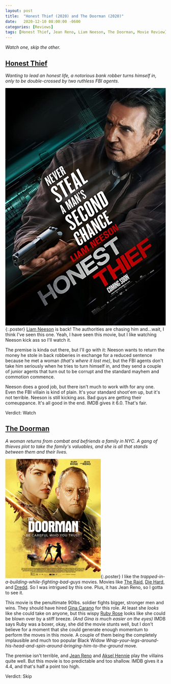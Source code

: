 ```yaml
---
layout: post
title:  "Honest Thief (2020) and The Doorman (2020)"
date:   2020-12-10 08:00:00 -0600
categories: [Reviews]
tags: [Honest Thief, Jean Reno, Liam Neeson, The Doorman, Movie Review]
---
```


*Watch one, skip the other.*

## [Honest Thief](https://www.imdb.com/title/tt1838556/)

*Wanting to lead an honest life, a notorious bank robber turns himself in, only to be double-crossed by two ruthless FBI agents.*

![Honest Thief poster](/assets/2020/12/honest-thief-2020.jpg){:.poster} [Liam Neeson](https://www.imdb.com/name/nm0000553/) is back! The authorities are chasing him and...wait, I think I've seen this one. Yeah, I  have seen this movie, but I like watching Neeson kick ass so I'll watch it.

The premise is kinda out there, but I'll go with it: Neeson wants to return the money he stole in back robberies in exchange for a reduced sentence because he met a woman *(that's where it lost me)*, but the FBI agents don't take him seriously when he tries to turn himself in, and they send a couple of junior agents that turn out to be corrupt and the standard mayhem and commotion commence.

Neeson does a good job, but there isn't much to work with for any one. Even the FBI villain is kind of plain. It's your standard shoot'em up, but it's not terrible. Neeson is still kicking ass. Bad guys are getting their comeuppance. It's all good in the end. IMDB gives it 6.0. That's fair.

Verdict: Watch

## [The Doorman](https://www.imdb.com/title/tt6222118/)

*A woman returns from combat and befriends a family in NYC. A gang of thieves plot to take the family's valuables, and she is all that stands between them and their lives.*

![The Doorman poster](/assets/2020/12/the-doorman-2020.jpg){:.poster} I like the *trapped-in-a-building-while-fighting-bad-guys* movies. Movies like [The Raid](https://www.imdb.com/title/tt1899353/), [Die Hard](https://www.imdb.com/title/tt0095016/), and [Dredd](https://www.imdb.com/title/tt1343727/). So I was intrigued by this one. Plus, it has Jean Reno, so I gotta to see it.

This movie is the penultimate 90lbs. soldier fights bigger, stronger men and wins. They should have hired [Gina Carano](https://www.imdb.com/name/nm2442289/) for this role. At least she *looks* like she could take on anyone, but this wispy [Ruby Rose](https://www.imdb.com/name/nm3199307/) looks like she could be blown over by a stiff breeze. *(And Gina is much easier on the eyes)* IMDB says Ruby was a boxer, okay, she did the movie stunts well, but I don't believe for a moment that she could generate enough momentum to perform the moves in this movie. A couple of them being the completely implausible and much too popular Black Widow *Wrap-your-legs-around-his-head-and-spin-around-bringing-him-to-the-ground* move.

The premise isn't terrible, and [Jean Reno](https://www.imdb.com/name/nm0000606/) and [Aksel Hennie](https://www.imdb.com/name/nm0377336/) play the villains quite well. But this movie is too predictable and too shallow. IMDB gives it a 4.4, and that's half a point too high.

Verdict: Skip
